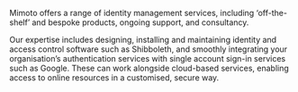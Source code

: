 Mimoto offers a range of identity management services, including ‘off-the-shelf’ and bespoke products, ongoing support, and consultancy. 

Our expertise includes designing, installing and maintaining identity and access control software such as Shibboleth, and smoothly integrating your organisation’s authentication services with single account sign-in services such as Google. These can work alongside cloud-based services, enabling access to online resources in a customised, secure way.

